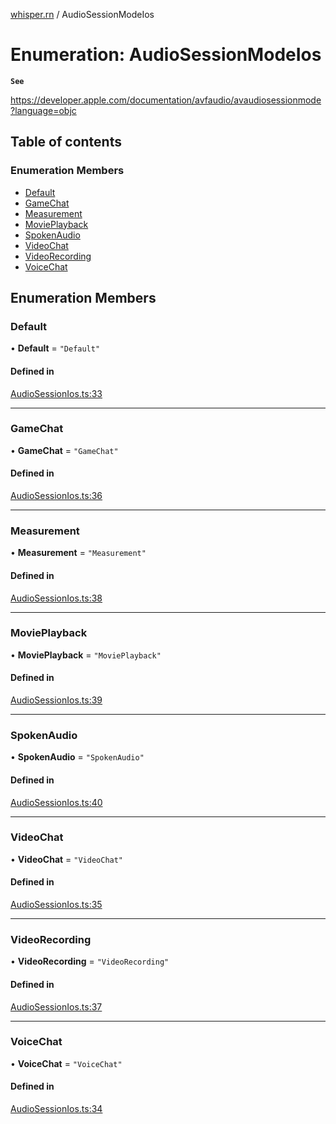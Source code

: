 [whisper.rn](../README.md) / AudioSessionModeIos

# Enumeration: AudioSessionModeIos

**`See`**

https://developer.apple.com/documentation/avfaudio/avaudiosessionmode?language=objc

## Table of contents

### Enumeration Members

- [Default](AudioSessionModeIos.md#default)
- [GameChat](AudioSessionModeIos.md#gamechat)
- [Measurement](AudioSessionModeIos.md#measurement)
- [MoviePlayback](AudioSessionModeIos.md#movieplayback)
- [SpokenAudio](AudioSessionModeIos.md#spokenaudio)
- [VideoChat](AudioSessionModeIos.md#videochat)
- [VideoRecording](AudioSessionModeIos.md#videorecording)
- [VoiceChat](AudioSessionModeIos.md#voicechat)

## Enumeration Members

### Default

• **Default** = ``"Default"``

#### Defined in

[AudioSessionIos.ts:33](https://github.com/mybigday/whisper.rn/blob/9a3a410/src/AudioSessionIos.ts#L33)

___

### GameChat

• **GameChat** = ``"GameChat"``

#### Defined in

[AudioSessionIos.ts:36](https://github.com/mybigday/whisper.rn/blob/9a3a410/src/AudioSessionIos.ts#L36)

___

### Measurement

• **Measurement** = ``"Measurement"``

#### Defined in

[AudioSessionIos.ts:38](https://github.com/mybigday/whisper.rn/blob/9a3a410/src/AudioSessionIos.ts#L38)

___

### MoviePlayback

• **MoviePlayback** = ``"MoviePlayback"``

#### Defined in

[AudioSessionIos.ts:39](https://github.com/mybigday/whisper.rn/blob/9a3a410/src/AudioSessionIos.ts#L39)

___

### SpokenAudio

• **SpokenAudio** = ``"SpokenAudio"``

#### Defined in

[AudioSessionIos.ts:40](https://github.com/mybigday/whisper.rn/blob/9a3a410/src/AudioSessionIos.ts#L40)

___

### VideoChat

• **VideoChat** = ``"VideoChat"``

#### Defined in

[AudioSessionIos.ts:35](https://github.com/mybigday/whisper.rn/blob/9a3a410/src/AudioSessionIos.ts#L35)

___

### VideoRecording

• **VideoRecording** = ``"VideoRecording"``

#### Defined in

[AudioSessionIos.ts:37](https://github.com/mybigday/whisper.rn/blob/9a3a410/src/AudioSessionIos.ts#L37)

___

### VoiceChat

• **VoiceChat** = ``"VoiceChat"``

#### Defined in

[AudioSessionIos.ts:34](https://github.com/mybigday/whisper.rn/blob/9a3a410/src/AudioSessionIos.ts#L34)
